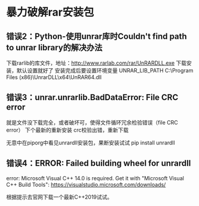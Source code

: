 # 暴力破解rar安装包

## 错误2：Python-使用unrar库时Couldn't find path to unrar library的解决办法
下载rarlib的库文件，地址：http://www.rarlab.com/rar/UnRARDLL.exe
下载安装，默认设置就好了
安装完成后要设置环境变量
UNRAR_LIB_PATH
C:\Program Files (x86)\UnrarDLL\x64\UnRAR64.dll

## 错误3：unrar.unrarlib.BadDataError: File CRC error
就是文件没下载完全，或者破坏可，使得文件循环冗余检验错误（file CRC error）
下个最新的重新安装
crc校验出错，重新下载

无意中在piporg中看见unrardll安装包，果断安装试试
pip install unrardll

## 错误4：ERROR: Failed building wheel for unrardll
error: Microsoft Visual C++ 14.0 is required. Get it with "Microsoft Visual C++ Build Tools": https://visualstudio.microsoft.com/downloads/

根据提示去官网下载一个最新C++2019试试。



